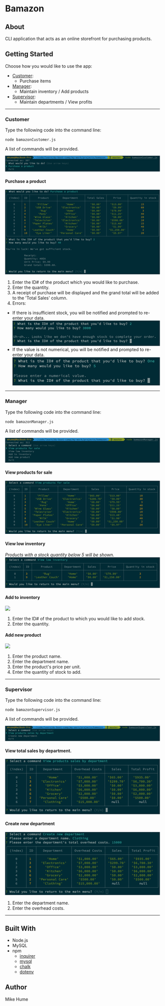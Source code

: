 # Bamazon

## About
CLI application that acts as an online storefront for purchasing products. 

## Getting Started
Choose how you would like to use the app:
-   [Customer](#customer):
    -   Purchase items
-   [Manager](#manager):
    -   Maintain inventory / Add products
-   [Supervisor](#supervisor):
    -   Maintain departments / View profits

___
### <a name="customer"></a> Customer
Type the following code into the command line:
```
node bamazonCustomer.js
```
A list of commands will be provided.

![](assets/images/customer-options.png)


#### Purchase a product
![](assets/images/customer-purchase.png)

1.  Enter the ID# of the product which you would like to purchase.
2.  Enter the quantity.
3.  A receipt of purchase will be displayed and the grand total will be added to the 'Total Sales' column. 
4.  Errors:
-   If there is insufficient stock, you will be notified and prompted to re-enter your data.
![](assets/images/customer-insufficient-stock.png)
-   If the value is not numerical, you will be notified and prompted to re-enter your data.
![](assets/images/customer-invalid-num.png)


___
### <a name="manager"></a> Manager
Type the following code into the command line:
```
node bamazonManager.js
```
A list of commands will be provided.

![](assets/images/manager-options.png)

#### View products for sale
![](assets/images/manager-view-products.png)

#### View low inventory
*Products with a stock quantity below 5 will be shown.*
![](assets/images/manager-low-inventory.png)

#### Add to inventory
![](assets/gifs/manager-add-inventory.gif)

1.  Enter the ID# of the product to which you would like to add stock.
2.  Enter the quantity.


#### Add new product
![](assets/gifs/manager-add-product.gif)

1.  Enter the product name.
2.  Enter the department name.
3.  Enter the product's price per unit.
4.  Enter the quantity of stock to add.

___
### <a name="supervisor"></a> Supervisor
Type the following code into the command line:
```
node bamazonSupervisor.js
```
A list of commands will be provided.

![](assets/images/supervisor-options.png)

#### View total sales by department.

![](assets/images/supervisor-view-sales.png)

#### Create new department
![](assets/images/supervisor-create-dept.png)

1.  Enter the department name.
2.  Enter the overhead costs.

___
## Built With
* Node.js
* MySQL
* npm
    * [inquirer](https://www.npmjs.com/package/inquirer)
    * [mysql](https://www.npmjs.com/package/mysql)
    * [chalk](https://www.npmjs.com/package/chalk)
    * [dotenv](https://www.npmjs.com/package/dotenv)

## Author
Mike Hume
